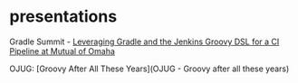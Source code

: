 # presentations

Gradle Summit - [Leveraging Gradle and the Jenkins Groovy DSL for a CI Pipeline at Mutual of Omaha](https://youtu.be/1mTve31Svh8)


OJUG: [Groovy After All These Years](OJUG - Groovy after all these years)
